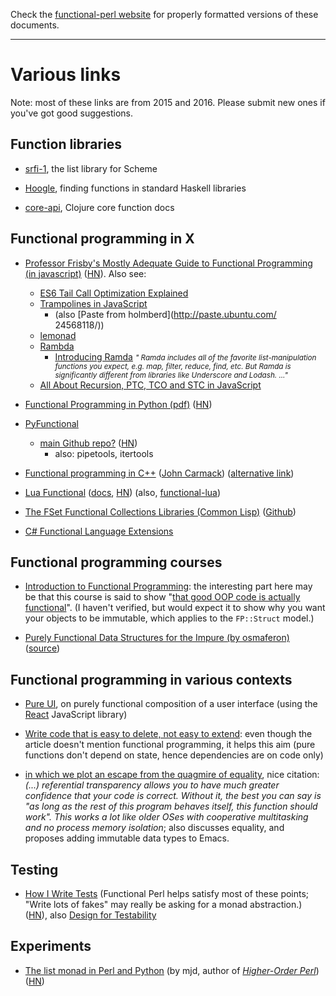 Check the [functional-perl website](http://functional-perl.org/) for
properly formatted versions of these documents.

---

# Various links

Note: most of these links are from 2015 and 2016. Please submit new ones if you've got good suggestions.

## Function libraries

* [srfi-1](http://srfi.schemers.org/srfi-1/srfi-1.html), the list
  library for Scheme

* [Hoogle](https://www.haskell.org/hoogle/), finding functions in
  standard Haskell libraries

* [core-api](http://clojure.github.io/clojure/clojure.core-api.html),
  Clojure core function docs

## Functional programming in X

* [Professor Frisby's Mostly Adequate Guide to Functional Programming (in javascript)](https://github.com/DrBoolean/mostly-adequate-guide)
  ([HN](https://news.ycombinator.com/item?id=9884616)).
  Also see:

    * [ES6 Tail Call Optimization Explained](http://benignbemine.github.io/2015/07/19/es6-tail-calls/)
    * [Trampolines in JavaScript](http://raganwald.com/2013/03/28/trampolines-in-javascript.html)
        * (also [Paste from holmberd](http://paste.ubuntu.com/ 24568118/))
    * [lemonad](http://fogus.github.io/lemonad/)
    * [Rambda](http://ramdajs.com/)
        * [Introducing Ramda](http://buzzdecafe.github.io/code/2014/05/16/introducing-ramda) <small>*" Ramda includes all of the favorite list-manipulation functions you expect, e.g. map, filter, reduce, find, etc. But Ramda is significantly different from libraries like Underscore and Lodash. ..."*</small>
    * [All About Recursion, PTC, TCO and STC in JavaScript](http://lucasfcosta.com/2017/05/08/All-About-Recursion-PTC-TCO-and-STC-in-JavaScript.html)

* [Functional Programming in Python
  (pdf)](http://www.oreilly.com/programming/free/files/functional-programming-python.pdf)
  ([HN](https://news.ycombinator.com/item?id=9941748))

* [PyFunctional](http://pedrorodriguez.io/PyFunctional/)

    * [main Github repo?](https://github.com/EntilZha/PyFunctional) ([HN](https://news.ycombinator.com/item?id=15919646))
        * also: pipetools, itertools

* [Functional programming in C++](http://gamasutra.com/view/news/169296/Indepth_Functional_programming_in_C.php) ([John Carmack](https://en.wikipedia.org/wiki/John_Carmack)) ([alternative link](https://web.archive.org/web/20130819160454/http://www.altdevblogaday.com/2012/04/26/functional-programming-in-c/))

* [Lua Functional](https://github.com/rtsisyk/luafun)
  ([docs](http://rtsisyk.github.io/luafun/index.html),
   [HN](https://news.ycombinator.com/item?id=6770698))
  (also, [functional-lua](https://github.com/jhoonb/functional-lua))

* [The FSet Functional Collections Libraries (Common Lisp)](https://common-lisp.net/project/fset/Site/index.html) ([Github](https://github.com/slburson/fset))

* [C# Functional Language Extensions](https://github.com/louthy/language-ext)


## Functional programming courses

* [Introduction to Functional
  Programming](https://www.edx.org/course/introduction-functional-programming-delftx-fp101x-0):
  the interesting part here may be that this course is said to show
  "[that good OOP code is actually
  functional](https://www.quora.com/How-does-Scala-compare-to-F-as-a-functional-language)". (I
  haven't verified, but would expect it to show why you want your
  objects to be immutable, which applies to the `FP::Struct` model.)

* [Purely Functional Data Structures for the Impure (by osmaferon)](http://osfameron.github.io/pure-fp-book/) ([source](https://github.com/osfameron/pure-fp-book))

## Functional programming in various contexts

* [Pure UI](http://rauchg.com/2015/pure-ui/), on purely functional
  composition of a user interface (using the
  [React](https://en.wikipedia.org/wiki/React_(JavaScript_library))
  JavaScript library)

* [Write code that is easy to delete, not easy to extend](http://programmingisterrible.com/post/139222674273/write-code-that-is-easy-to-delete-not-easy-to):
  even though the article doesn't mention functional programming, it
  helps this aim (pure functions don't depend on state, hence
  dependencies are on code only)

* [in which we plot an escape from the quagmire of equality](http://technomancy.us/159), nice citation: *(...) referential transparency allows you to have much greater confidence that your code is correct. Without it, the best you can say is "as long as the rest of this program behaves itself, this function should work". This works a lot like older OSes with cooperative multitasking and no process memory isolation*; also discusses equality, and proposes adding immutable data types to Emacs.


## Testing

* [How I Write Tests](https://blog.nelhage.com/2016/12/how-i-test/)
  (Functional Perl helps satisfy most of these points; "Write lots of
  fakes" may really be asking for a monad abstraction.)
  ([HN](https://news.ycombinator.com/item?id=13296589)), also [Design
  for
  Testability](https://blog.nelhage.com/2016/03/design-for-testability/)

## Experiments

* [The list monad in Perl and
  Python](http://blog.plover.com/prog/monad-search-2.html)
  (by mjd, author of *[Higher-Order Perl](http://hop.perl.plover.com/)*)
  ([HN](https://news.ycombinator.com/item?id=10002173))


